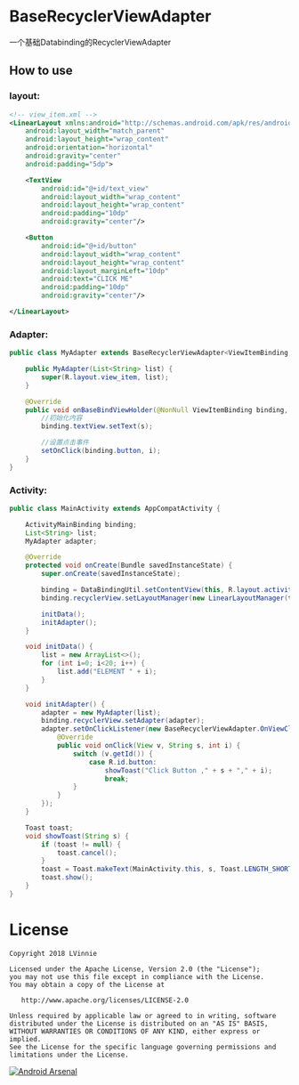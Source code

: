 BaseRecyclerViewAdapter
=========
一个基础Databinding的RecyclerViewAdapter

## How to use

### layout:
```xml
<!-- view_item.xml -->
<LinearLayout xmlns:android="http://schemas.android.com/apk/res/android"
    android:layout_width="match_parent"
    android:layout_height="wrap_content"
    android:orientation="horizontal"
    android:gravity="center"
    android:padding="5dp">

    <TextView
        android:id="@+id/text_view"
        android:layout_width="wrap_content"
        android:layout_height="wrap_content"
        android:padding="10dp"
        android:gravity="center"/>

    <Button
        android:id="@+id/button"
        android:layout_width="wrap_content"
        android:layout_height="wrap_content"
        android:layout_marginLeft="10dp"
        android:text="CLICK ME"
        android:padding="10dp"
        android:gravity="center"/>

</LinearLayout>
```

### Adapter:
```java
public class MyAdapter extends BaseRecyclerViewAdapter<ViewItemBinding, String> {

    public MyAdapter(List<String> list) {
        super(R.layout.view_item, list);
    }

    @Override
    public void onBaseBindViewHolder(@NonNull ViewItemBinding binding, String s, int i) {
        //初始化内容
        binding.textView.setText(s);

        //设置点击事件
        setOnClick(binding.button, i);
    }
}
```

### Activity:
```java
public class MainActivity extends AppCompatActivity {

    ActivityMainBinding binding;
    List<String> list;
    MyAdapter adapter;

    @Override
    protected void onCreate(Bundle savedInstanceState) {
        super.onCreate(savedInstanceState);

        binding = DataBindingUtil.setContentView(this, R.layout.activity_main);
        binding.recyclerView.setLayoutManager(new LinearLayoutManager(this));

        initData();
        initAdapter();
    }

    void initData() {
        list = new ArrayList<>();
        for (int i=0; i<20; i++) {
            list.add("ELEMENT " + i);
        }
    }

    void initAdapter() {
        adapter = new MyAdapter(list);
        binding.recyclerView.setAdapter(adapter);
        adapter.setOnClickListener(new BaseRecyclerViewAdapter.OnViewClickListener<String>() {
            @Override
            public void onClick(View v, String s, int i) {
                switch (v.getId()) {
                    case R.id.button:
                        showToast("Click Button ," + s + "," + i);
                        break;
                }
            }
        });
    }

    Toast toast;
    void showToast(String s) {
        if (toast != null) {
            toast.cancel();
        }
        toast = Toast.makeText(MainActivity.this, s, Toast.LENGTH_SHORT);
        toast.show();
    }
}
```

License
=======

    Copyright 2018 LVinnie

    Licensed under the Apache License, Version 2.0 (the "License");
    you may not use this file except in compliance with the License.
    You may obtain a copy of the License at

       http://www.apache.org/licenses/LICENSE-2.0

    Unless required by applicable law or agreed to in writing, software
    distributed under the License is distributed on an "AS IS" BASIS,
    WITHOUT WARRANTIES OR CONDITIONS OF ANY KIND, either express or implied.
    See the License for the specific language governing permissions and
    limitations under the License.


[![Android Arsenal](https://img.shields.io/badge/Android%20Arsenal-WheelView-brightgreen.svg?style=flat)](https://android-arsenal.com/details/1/1433)
